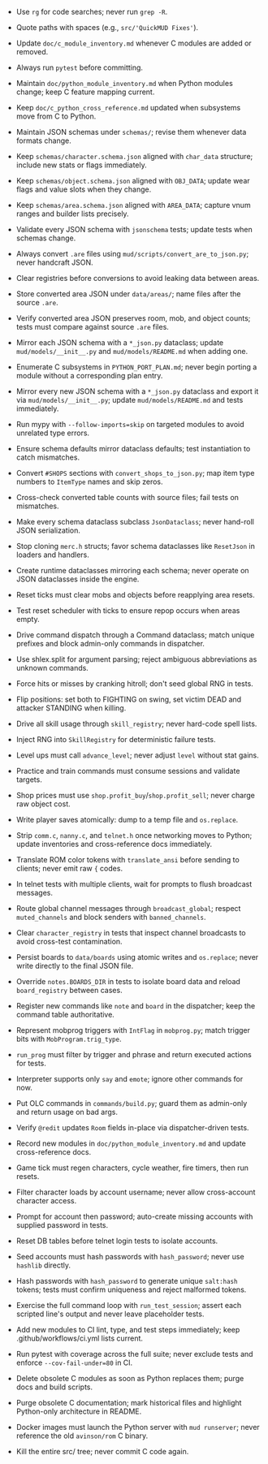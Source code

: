 - Use `rg` for code searches; never run `grep -R`.
- Quote paths with spaces (e.g., `src/'QuickMUD Fixes'`).
- Update `doc/c_module_inventory.md` whenever C modules are added or removed.
- Always run `pytest` before committing.
- Maintain `doc/python_module_inventory.md` when Python modules change; keep C feature mapping current.
- Keep `doc/c_python_cross_reference.md` updated when subsystems move from C to Python.
- Maintain JSON schemas under `schemas/`; revise them whenever data formats change.
- Keep `schemas/character.schema.json` aligned with `char_data` structure; include new stats or flags immediately.
- Keep `schemas/object.schema.json` aligned with `OBJ_DATA`; update wear flags and value slots when they change.
- Keep `schemas/area.schema.json` aligned with `AREA_DATA`; capture vnum ranges and builder lists precisely.
- Validate every JSON schema with `jsonschema` tests; update tests when schemas change.
- Always convert `.are` files using `mud/scripts/convert_are_to_json.py`; never handcraft JSON.
- Clear registries before conversions to avoid leaking data between areas.
- Store converted area JSON under `data/areas/`; name files after the source `.are`.
- Verify converted area JSON preserves room, mob, and object counts; tests must compare against source `.are` files.
- Mirror each JSON schema with a `*_json.py` dataclass; update `mud/models/__init__.py` and `mud/models/README.md` when adding one.
- Enumerate C subsystems in `PYTHON_PORT_PLAN.md`; never begin porting a module without a corresponding plan entry.
- Mirror every new JSON schema with a `*_json.py` dataclass and export it via `mud/models/__init__.py`; update `mud/models/README.md` and tests immediately.
- Run mypy with `--follow-imports=skip` on targeted modules to avoid unrelated type errors.
- Ensure schema defaults mirror dataclass defaults; test instantiation to catch mismatches.

- Convert `#SHOPS` sections with `convert_shops_to_json.py`; map item type numbers to `ItemType` names and skip zeros.
- Cross-check converted table counts with source files; fail tests on mismatches.
- Make every schema dataclass subclass `JsonDataclass`; never hand-roll JSON serialization.
- Stop cloning `merc.h` structs; favor schema dataclasses like `ResetJson` in loaders and handlers.
- Create runtime dataclasses mirroring each schema; never operate on JSON dataclasses inside the engine.
- Reset ticks must clear mobs and objects before reapplying area resets.
- Test reset scheduler with ticks to ensure repop occurs when areas empty.
- Drive command dispatch through a Command dataclass; match unique prefixes and block admin-only commands in dispatcher.
- Use shlex.split for argument parsing; reject ambiguous abbreviations as unknown commands.
- Force hits or misses by cranking hitroll; don't seed global RNG in tests.
- Flip positions: set both to FIGHTING on swing, set victim DEAD and attacker STANDING when killing.
- Drive all skill usage through `skill_registry`; never hard-code spell lists.
- Inject RNG into `SkillRegistry` for deterministic failure tests.
- Level ups must call `advance_level`; never adjust `level` without stat gains.
- Practice and train commands must consume sessions and validate targets.
- Shop prices must use `shop.profit_buy`/`shop.profit_sell`; never charge raw object cost.
- Write player saves atomically: dump to a temp file and `os.replace`.
- Strip `comm.c`, `nanny.c`, and `telnet.h` once networking moves to Python; update inventories and cross-reference docs immediately.
- Translate ROM color tokens with `translate_ansi` before sending to clients; never emit raw `{` codes.
- In telnet tests with multiple clients, wait for prompts to flush broadcast messages.
- Route global channel messages through `broadcast_global`; respect `muted_channels` and block senders with `banned_channels`.
- Clear `character_registry` in tests that inspect channel broadcasts to avoid cross-test contamination.
- Persist boards to `data/boards` using atomic writes and `os.replace`; never write directly to the final JSON file.
- Override `notes.BOARDS_DIR` in tests to isolate board data and reload `board_registry` between cases.
- Register new commands like `note` and `board` in the dispatcher; keep the command table authoritative.
- Represent mobprog triggers with `IntFlag` in `mobprog.py`; match trigger bits with `MobProgram.trig_type`.
- `run_prog` must filter by trigger and phrase and return executed actions for tests.
- Interpreter supports only `say` and `emote`; ignore other commands for now.
- Put OLC commands in `commands/build.py`; guard them as admin-only and return usage on bad args.
- Verify `@redit` updates `Room` fields in-place via dispatcher-driven tests.
- Record new modules in `doc/python_module_inventory.md` and update cross-reference docs.
- Game tick must regen characters, cycle weather, fire timers, then run resets.
 - Filter character loads by account username; never allow cross-account character access.
- Prompt for account then password; auto-create missing accounts with supplied password in tests.
- Reset DB tables before telnet login tests to isolate accounts.
- Seed accounts must hash passwords with `hash_password`; never use `hashlib` directly.
- Hash passwords with `hash_password` to generate unique `salt:hash` tokens; tests must confirm uniqueness and reject malformed tokens.
- Exercise the full command loop with `run_test_session`; assert each scripted line's output and never leave placeholder tests.
- Add new modules to CI lint, type, and test steps immediately; keep .github/workflows/ci.yml lists current.
- Run pytest with coverage across the full suite; never exclude tests and enforce `--cov-fail-under=80` in CI.
- Delete obsolete C modules as soon as Python replaces them; purge docs and build scripts.
- Purge obsolete C documentation; mark historical files and highlight Python-only architecture in README.
- Docker images must launch the Python server with `mud runserver`; never reference the old `avinson/rom` C binary.
- Kill the entire src/ tree; never commit C code again.
